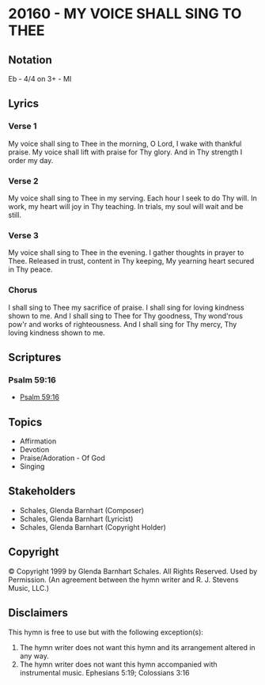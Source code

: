 # 20160 - MY VOICE SHALL SING TO THEE

## Notation

Eb - 4/4 on 3+ - MI

## Lyrics

### Verse 1

My voice shall sing to Thee in the morning, O Lord, I wake with thankful praise. My voice shall lift with praise for Thy glory. And in Thy strength I order my day.

### Verse 2

My voice shall sing to Thee in my serving. Each hour I seek to do Thy will. In work, my heart will joy in Thy teaching. In trials, my soul will wait and be still.

### Verse 3

My voice shall sing to Thee in the evening. I gather thoughts in prayer to Thee. Released in trust, content in Thy keeping, My yearning heart secured in Thy peace. 

### Chorus

I shall sing to Thee my sacrifice of praise. I shall sing for loving kindness shown to me. And I shall sing to Thee for Thy goodness, Thy wond'rous pow'r and works of righteousness. And I shall sing for Thy mercy, Thy loving kindness shown to me.


## Scriptures

### Psalm 59:16

- [Psalm 59:16](https://www.biblegateway.com/passage/?search=Psalm%2059%3A16)


## Topics

- Affirmation
- Devotion
- Praise/Adoration - Of God
- Singing

## Stakeholders

- Schales, Glenda Barnhart (Composer)
- Schales, Glenda Barnhart (Lyricist)
- Schales, Glenda Barnhart (Copyright Holder)

## Copyright

© Copyright 1999 by Glenda Barnhart Schales. All Rights Reserved. Used by Permission.
(An agreement between the hymn writer and R. J. Stevens Music, LLC.)

## Disclaimers

This hymn is free to use but with the following exception(s):
1. The hymn writer does not want this hymn and its arrangement altered in any way.
2. The hymn writer does not want this hymn accompanied with instrumental music.
Ephesians 5:19; Colossians 3:16

